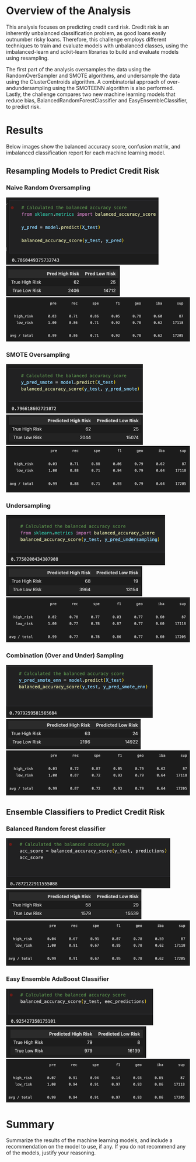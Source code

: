 # Overview of the Analysis

This analysis focuses on predicting credit card risk. Credit risk is an inherently unbalanced classification problem, as good loans easily outnumber risky loans. Therefore, this challenge employs different techniques to train and evaluate models with unbalanced classes, using the imbalanced-learn and scikit-learn libraries to build and evaluate models using resampling.

The first part of the analysis oversamples the data using the RandomOverSampler and SMOTE algorithms, and undersample the data using the ClusterCentroids algorithm. A combinatorial approach of over-andundersampling using the SMOTEENN algorithm is also performed. Lastly, the challenge compares two new machine learning models that reduce bias, BalancedRandomForestClassifier and EasyEnsembleClassifier, to predict risk.

# Results

Below images show the balanced accuracy score, confusion matrix, and imbalanced classification report for each machine learning model.

## Resampling Models to Predict Credit Risk

### Naive Random Oversampling

<img src="Images/NaiveRandomSamplig_AccScore.png">
<img src="Images/NaiveRandomSampling_cm.png">
<img src="Images/NaiveRandomSampling_cr.png">

### SMOTE Oversampling

<img src="Images/SMOTE_Acc.png">
<img src="Images/SMOTE_cm.png">
<img src="Images/SMOTE_cr.png">

### Undersampling

<img src="Images/undersampling_Acc.png">
<img src="Images/undersampling_cm.png">
<img src="Images/undersampling_cr.png">

### Combination (Over and Under) Sampling

<img src="Images/Comb_Acc.png">
<img src="Images/Comb_cm.png">
<img src="Images/Comb_cr.png">

## Ensemble Classifiers to Predict Credit Risk

### Balanced Random forest classifier

<img src="Images/brfc_Acc.png">
<img src="Images/brfc_cm.png">
<img src="Images/brfc_cr.png">

### Easy Ensemble AdaBoost Classifier

<img src="Images/eec_Acc.png">
<img src="Images/eec_cm.png">
<img src="Images/eec_cr.png">

# Summary

Summarize the results of the machine learning models, and include a recommendation on the model to use, if any. If you do not recommend any of the models, justify your reasoning.
